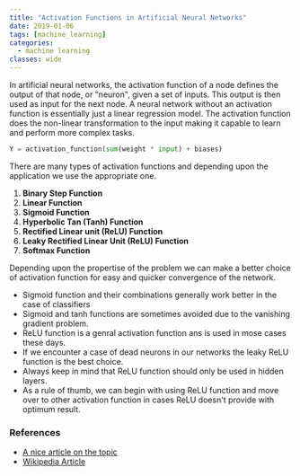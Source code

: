 ```yaml
---
title: "Activation Functions in Artificial Neural Networks"
date: 2019-01-06
tags: [machine_learning]
categories:
  - machine learning
classes: wide
---
```


In artificial neural networks, the activation function of a node defines the output of that node, or "neuron", given a 
set of inputs. This output is then used as input for the next node. A neural network without an activation function is 
essentially just a linear regression model. The activation function does the non-linear transformation to the input 
making it capable to learn and perform more complex tasks.
```python
Y = activation_function(sum(weight * input) + biases)
```
There are many types of activation functions and depending upon the application we use the appropriate one.  

1. **Binary Step Function**
2. **Linear Function**  
3. **Sigmoid Function**  
4. **Hyperbolic Tan (Tanh) Function**
5. **Rectified Linear unit (ReLU) Function**
6. **Leaky Rectified Linear Unit (ReLU) Function**
7. **Softmax Function**

Depending upon the propertise of the problem we can make a better choice of activation function for easy and quicker 
convergence of the network.
- Sigmoid function and their combinations generally work better in the case of classifiers
- Sigmoid and tanh functions are sometimes avoided due to the vanishing gradient problem.
- ReLU function is a genral activation function ans is used in mose cases these days.
- If we encounter a case of dead neurons in our networks the leaky ReLU function is the best choice.
- Always keep in mind that ReLU function should only be used in hidden layers.
- As a rule of thumb, we can begin with using ReLU function and move over to other activation function in cases ReLU 
doesn't provide with optimum result.

### References  
- [A nice article on the topic](https://www.analyticsvidhya.com/blog/2017/10/fundamentals-deep-learning-activation-functions-when-to-use-them/)  
- [Wikipedia Article](https://en.wikipedia.org/wiki/Activation_function)
